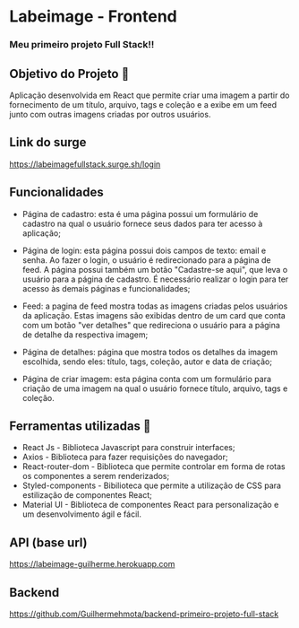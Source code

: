 # Labeimage - Frontend

### Meu primeiro projeto Full Stack!!

## Objetivo do Projeto 📌

Aplicação desenvolvida em React que permite criar uma imagem a partir do fornecimento de um título, arquivo, tags e coleção e a exibe em um feed junto com outras imagens criadas por outros usuários. 

## Link do surge
https://labeimagefullstack.surge.sh/login

## Funcionalidades

- Página de cadastro: esta é uma página possui um formulário de cadastro na qual o usuário fornece seus dados para ter acesso à aplicação;

- Página de login: esta página possui dois campos de texto: email e senha. Ao fazer o login, o usuário é redirecionado para a página de feed. A página possui também um botão "Cadastre-se aqui", que leva o usuário para a página de cadastro. É necessário realizar o login para ter acesso às demais páginas e funcionalidades;  
 
- Feed: a pagina de feed mostra todas as imagens criadas pelos usuários da aplicação. Estas imagens são exibidas dentro de um card que conta com um botão "ver detalhes" que redireciona o usuário para a página de detalhe da respectiva imagem; 

- Página de detalhes: página que mostra todos os detalhes da imagem escolhida, sendo eles: título, tags, coleção, autor e data de criação;

- Página de criar imagem: esta página conta com um formulário para criação de uma imagem na qual o usuário fornece título, arquivo, tags e coleção.

## Ferramentas utilizadas 🔧

- React Js - Biblioteca Javascript para construir interfaces;
- Axios - Biblioteca para fazer requisições do navegador;
- React-router-dom - Biblioteca que permite controlar em forma de rotas os componentes a serem renderizados;
- Styled-components - Bibilioteca que permite a utilização de CSS para estilização de componentes React;
- Material UI - Biblioteca de componentes React para personalização e um desenvolvimento ágil e fácil.

## API (base url)

https://labeimage-guilherme.herokuapp.com

## Backend 

https://github.com/Guilhermehmota/backend-primeiro-projeto-full-stack



